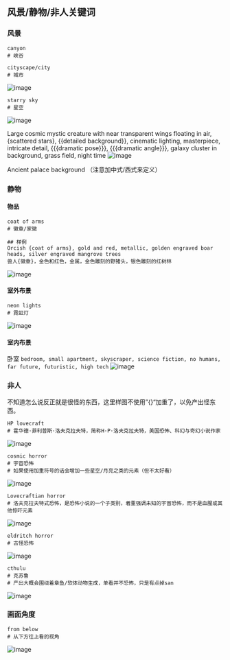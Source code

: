 ## 风景/静物/非人关键词

### 风景
```
canyon
# 峡谷
```
```
cityscape/city
# 城市
```
![image](../pic_stoarge/NovelAi%20pic/cityscape,%20s-3048376651.png)

```
starry sky
# 星空
```
![image](../pic_stoarge/NovelAi%20pic/starry%20sky,%20s-1854995995.png)

Large cosmic mystic creature with near transparent wings floating in air, {scattered stars}, {{detailed background}}, cinematic lighting, masterpiece, intricate detail, {{{dramatic pose}}}, {{{dramatic angle}}}, galaxy cluster in background, grass field, night time
![image](../pic_stoarge/NovelAi%20pic/Large%20cosmic%20mystic%20creature%20with%20near%20transparent%20wings%20floating%20in%20air,%20%7Bscatt%20s-2281036292.png)

Ancient palace background （注意加中式/西式来定义）

### 静物

#### 物品

```
coat of arms
# 徽章/家徽

## 样例
Orcish {coat of arms}, gold and red, metallic, golden engraved boar heads, silver engraved mangrove trees
兽人{徽章}，金色和红色，金属，金色雕刻的野猪头，银色雕刻的红树林
```
![image](../pic_stoarge/NovelAi%20pic/Orcish%20%7Bcoat%20of%20arms%7D,%20gold%20and%20red,%20metallic,%20golden%20engraved%20boar%20heads,%20silver%20engraved%20mangrove%20trees%20s-761753710.png)

#### 室外布景

```
neon lights
# 霓虹灯
```
![image](../pic_stoarge/NovelAi%20pic/neon%20lights,%20s-1586439476.png)

#### 室内布景

卧室
`bedroom, small apartment, skyscraper, science fiction, no humans, far future, futuristic, high tech`
![image](../pic_stoarge/NovelAi%20pic/bedroom,%20small%20apartment,%20skyscraper,%20science%20fiction,%20no%20humans,%20far%20future,%20fu%20s-1866067500.png)

### 非人

不知道怎么说反正就是很怪的东西，这里样图不使用”{}“加重了，以免产出怪东西。
```
HP lovecraft
# 霍华德·菲利普斯·洛夫克拉夫特，简称H·P·洛夫克拉夫特，美国恐怖、科幻与奇幻小说作家
```
![image](../pic_stoarge/NovelAi%20pic/HP%20lovecraft%20s-2216368041.png)

```
cosmic horror
# 宇宙恐怖
# 如果使用加重符号的话会增加一些星空/月亮之类的元素（但不太好看）
```
![image](../pic_stoarge/NovelAi%20pic/cosmic%20horror%20s-1450316228.png)

```
Lovecraftian horror
# 洛夫克拉夫特式恐怖，是恐怖小说的一个子类别，着重强调未知的宇宙恐怖，而不是血腥或其他惊吓元素
```
![image](../pic_stoarge/NovelAi%20pic/lovecraftian%20horror%20s-501658101.png)

```
eldritch horror
# 古怪恐怖
```
![image](../pic_stoarge/NovelAi%20pic/eldritch%20horror%20s-705923851.png)

```
cthulu
# 克苏鲁
# 产出大概会围绕着章鱼/软体动物生成，单看并不恐怖，只是有点掉san
```
![image](../pic_stoarge/NovelAi%20pic/cthulu%20s-4209023468.png)

### 画面角度

```
from below
# 从下方往上看的视角
```
![image](../pic_stoarge/NovelAi%20pic/from%20below,%20s-1719211647.png)
